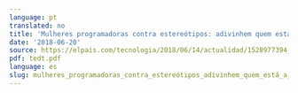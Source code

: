 ```yaml
---
language: pt
translated: no
title: 'Mulheres programadoras contra estereótipos: adivinhem quem está a ganhar?'
date: '2018-06-20'
source: https://elpais.com/tecnologia/2018/06/14/actualidad/1528977394_341784.html
pdf: tedt.pdf
language: es
slug: mulheres_programadoras_contra_estereótipos_adivinhem_quem_está_a_ganhar
---
```




